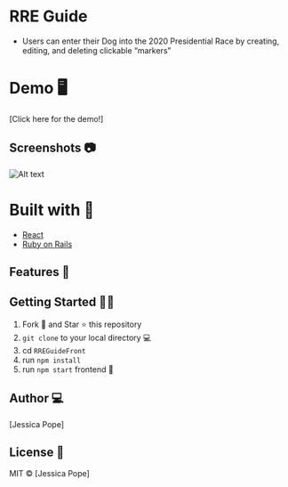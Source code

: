 # RRE Guide
- Users can enter their Dog into the 2020 Presidential Race by creating, editing, and deleting clickable “markers”



# Demo 🖥

[Click here for the demo!]

## Screenshots 📷
 ![Alt text](./screenshots/screenshot1.png?raw=true "login")

# Built with 🔧

- [React](https://reactjs.org/)
- [Ruby on Rails](https://rubyonrails.org/)


## Features :star2:



## Getting Started :man_astronaut:

1. Fork 🍴 and Star ⭐️ this repository
2. `git clone` to your local directory 💻
3. cd `RREGuideFront`
4. run `npm install`
5. run `npm start` frontend :tada:

## Author 💻

[Jessica Pope]

## License 🌵

MIT © [Jessica Pope]
